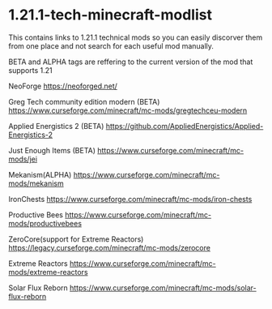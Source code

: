 # 1.21.1-tech-minecraft-modlist
This contains links to 1.21.1 technical mods so you can easily discorver them from one place and not search for each useful mod manually.

BETA and ALPHA tags are reffering to the current version of the mod that supports 1.21

NeoForge https://neoforged.net/

Greg Tech community edition modern (BETA) https://www.curseforge.com/minecraft/mc-mods/gregtechceu-modern

Applied Energistics 2 (BETA) https://github.com/AppliedEnergistics/Applied-Energistics-2

Just Enough Items (BETA) https://www.curseforge.com/minecraft/mc-mods/jei

Mekanism(ALPHA) https://www.curseforge.com/minecraft/mc-mods/mekanism

IronChests https://www.curseforge.com/minecraft/mc-mods/iron-chests

Productive Bees https://www.curseforge.com/minecraft/mc-mods/productivebees

ZeroCore(support for Extreme Reactors) https://legacy.curseforge.com/minecraft/mc-mods/zerocore

Extreme Reactors https://www.curseforge.com/minecraft/mc-mods/extreme-reactors

Solar Flux Reborn https://www.curseforge.com/minecraft/mc-mods/solar-flux-reborn
